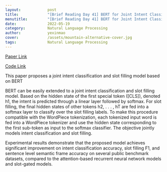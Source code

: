 ```yaml
---
layout:            post
title:             "[Brief Reading Day 41] BERT for Joint Intent Classification and Slot Filling"
menutitle:         "[Brief Reading Day 41] BERT for Joint Intent Classification and Slot Filling"
date:              2022-05-19
category:          Natural Language Processing
author:            yexinmao
cover:             /assets/mountain-alternative-cover.jpg
tags:              Natural Language Processing
---
```


[Paper Link](https://arxiv.org/abs/1902.10909)

[Code Link](https://github.com/monologg/JointBERT)


This paper proposes a joint intent classification and slot filling model based on BERT

BERT can be easily extended to a joint intent classification and slot filling model. Based on the hidden state of the first special token ([CLS]), denoted h1, the intent is predicted through a linear layer followed by softmax. For slot filling, the final hidden states of other tokens h2, . . . , hT are fed into a softmax layer to classify over the slot filling labels. To make this procedure compatible with the WordPiece tokenization, each tokenized input word is fed into a WordPiece tokenizer and use the hidden state corresponding to the first sub-token as input to the softmax classifier. The objective jointly models intent classification and slot filling.


Experimental results demonstrate that the proposed model achieves significant improvement on intent classification accuracy, slot filling F1, and sentence level semantic frame accuracy on several public benchmark datasets, compared to the attention-based recurrent neural network models and slot-gated models.
